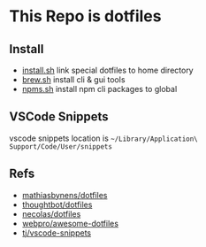 # This Repo is dotfiles

## Install

- [install.sh](./install.sh) link special dotfiles to home directory
- [brew.sh](./brew.sh) install cli & gui tools
- [npms.sh](./npms.sh) install npm cli packages to global

## VSCode Snippets

vscode snippets location is `~/Library/Application\ Support/Code/User/snippets`

## Refs

- [mathiasbynens/dotfiles](https://github.com/mathiasbynens/dotfiles)
- [thoughtbot/dotfiles](https://github.com/thoughtbot/dotfiles)
- [necolas/dotfiles](https://github.com/necolas/dotfiles)
- [webpro/awesome-dotfiles](https://github.com/webpro/awesome-dotfiles)
- [tj/vscode-snippets](https://github.com/tj/vscode-snippets)
